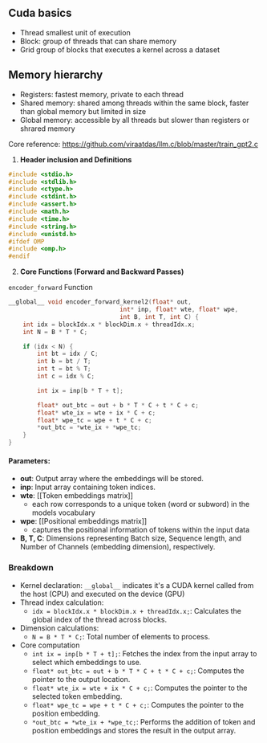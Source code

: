 
## Cuda basics
- Thread smallest unit of execution
- Block: group of threads that can share memory
- Grid group of blocks that executes a kernel across a dataset
## Memory hierarchy
- Registers: fastest memory, private to each thread
- Shared memory: shared among threads within the same block, faster than global memory but limited in size
- Global memory: accessible by all threads but slower than registers or shrared memory



Core reference: https://github.com/viraatdas/llm.c/blob/master/train_gpt2.c 

1. **Header inclusion and Definitions**
```C
#include <stdio.h>
#include <stdlib.h>
#include <ctype.h>
#include <stdint.h>
#include <assert.h>
#include <math.h>
#include <time.h>
#include <string.h>
#include <unistd.h>
#ifdef OMP
#include <omp.h>
#endif
```

2. **Core Functions (Forward and Backward Passes)**

`encoder_forward` Function

```C
__global__ void encoder_forward_kernel2(float* out,
                               int* inp, float* wte, float* wpe,
                               int B, int T, int C) {
    int idx = blockIdx.x * blockDim.x + threadIdx.x;
    int N = B * T * C;

    if (idx < N) {
        int bt = idx / C;
        int b = bt / T;
        int t = bt % T;
        int c = idx % C;

        int ix = inp[b * T + t];

        float* out_btc = out + b * T * C + t * C + c;
        float* wte_ix = wte + ix * C + c;
        float* wpe_tc = wpe + t * C + c;
        *out_btc = *wte_ix + *wpe_tc;
    }
}

```
#### Parameters:

- **out**: Output array where the embeddings will be stored.
- **inp**: Input array containing token indices.
- **wte**: [[Token embeddings matrix]]
	- each row corresponds to a unique token (word or subword) in the models vocabulary
- **wpe**: [[Positional embeddings matrix]]
	- captures the positional information of tokens within the input data
- **B, T, C**: Dimensions representing Batch size, Sequence length, and Number of Channels (embedding dimension), respectively.


### Breakdown
- Kernel declaration: `__global__` indicates it's a CUDA kernel called from the host (CPU) and executed on the  device (GPU)
- Thread index calculation: 
	- `idx = blockIdx.x * blockDim.x + threadIdx.x;`: Calculates the global index of the thread across blocks.
- Dimension calculations:
	- `N = B * T * C;`: Total number of elements to process.
- Core computation
	- `int ix = inp[b * T + t];`: Fetches the index from the input array to select which embeddings to use.
	- `float* out_btc = out + b * T * C + t * C + c;`: Computes the pointer to the output location.
	- `float* wte_ix = wte + ix * C + c;`: Computes the pointer to the selected token embedding.
	- `float* wpe_tc = wpe + t * C + c;`: Computes the pointer to the position embedding.
	- `*out_btc = *wte_ix + *wpe_tc;`: Performs the addition of token and position embeddings and stores the result in the output array.
